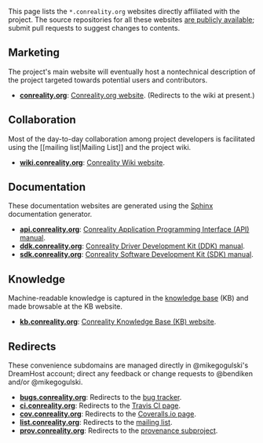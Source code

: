 This page lists the `*.conreality.org` websites directly affiliated with the
project. The source repositories for all these websites [are publicly
available](Source-Code); submit pull requests to suggest changes to contents.

Marketing
---------

The project's main website will eventually host a nontechnical description
of the project targeted towards potential users and contributors.

* [**conreality.org**](http://conreality.org):
  [Conreality.org website](http://conreality.org).
  (Redirects to the wiki at present.)

Collaboration
-------------

Most of the day-to-day collaboration among project developers is facilitated
using the [[mailing list|Mailing List]] and the project wiki.

* [**wiki.conreality.org**](http://wiki.conreality.org):
  [Conreality Wiki website](http://wiki.conreality.org).

Documentation
-------------

These documentation websites are generated using the
[Sphinx](http://www.sphinx-doc.org) documentation generator.

* [**api.conreality.org**](http://api.conreality.org):
  [Conreality Application Programming Interface (API) manual](http://api.conreality.org).
* [**ddk.conreality.org**](http://ddk.conreality.org):
  [Conreality Driver Development Kit (DDK) manual](http://ddk.conreality.org).
* [**sdk.conreality.org**](http://sdk.conreality.org):
  [Conreality Software Development Kit (SDK) manual](http://sdk.conreality.org).

Knowledge
---------

Machine-readable knowledge is captured in the [knowledge base](Knowledge-Base)
(KB) and made browsable at the KB website.

* [**kb.conreality.org**](http://kb.conreality.org):
  [Conreality Knowledge Base (KB) website](http://kb.conreality.org).

Redirects
---------

These convenience subdomains are managed directly in @mikegogulski's
DreamHost account; direct any feedback or change requests to @bendiken
and/or @mikegogulski.

* [**bugs.conreality.org**](http://bugs.conreality.org):
  Redirects to the [bug tracker](https://github.com/conreality/conreality/issues).
* [**ci.conreality.org**](http://ci.conreality.org):
  Redirects to the [Travis CI page](https://travis-ci.org/conreality/conreality).
* [**cov.conreality.org**](http://cov.conreality.org):
  Redirects to the [Coveralls.io page](https://coveralls.io/github/conreality/conreality).
* [**list.conreality.org**](http://list.conreality.org):
  Redirects to the [mailing list](https://groups.google.com/d/forum/conreality).
* [**prov.conreality.org**](http://prov.conreality.org):
  Redirects to the [provenance subproject](https://github.com/conreality/provenance).
